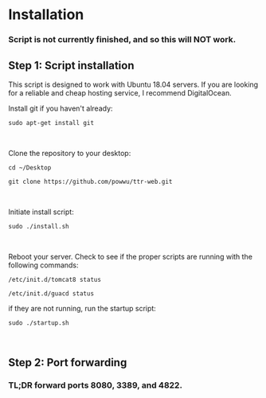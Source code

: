 #    Installation
###     **Script is not currently finished, and so this will NOT work.**

##    Step 1: Script installation
This script is designed to work with Ubuntu 18.04 servers. If you are looking for a reliable and cheap hosting service, I recommend DigitalOcean.

Install git if you haven't already:

`sudo apt-get install git`

⠀

Clone the repository to your desktop:

`cd ~/Desktop`

`git clone https://github.com/powwu/ttr-web.git`

⠀

Initiate install script:

`sudo ./install.sh`

⠀

Reboot your server. Check to see if the proper scripts are running with the following commands:

`/etc/init.d/tomcat8 status`

`/etc/init.d/guacd status`

if they are not running, run the startup script:

`sudo ./startup.sh`

⠀

##    Step 2: Port forwarding
### TL;DR forward ports 8080, 3389, and 4822.



